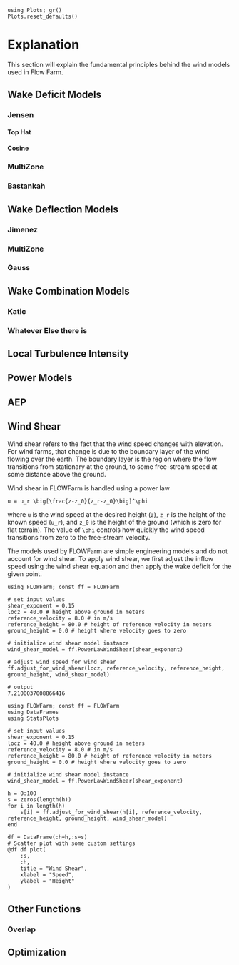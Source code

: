 ```@setup index
using Plots; gr()
Plots.reset_defaults()
```

# Explanation
This section will explain the fundamental principles behind the wind models used in Flow Farm.

## Wake Deficit Models
### Jensen
#### Top Hat
#### Cosine
### MultiZone
### Bastankah

## Wake Deflection Models
### Jimenez 
### MultiZone
### Gauss

## Wake Combination Models
### Katic
### Whatever Else there is 

## Local Turbulence Intensity

## Power Models

## AEP

## Wind Shear
Wind shear refers to the fact that the wind speed changes with elevation. For wind farms, that change is due to the boundary layer of the wind flowing over the earth. The boundary layer is the region where the flow transitions from stationary at the ground, to some free-stream speed at some distance above the ground. 

Wind shear in FLOWFarm is handled using a power law

``u = u_r \big[\frac{z-z_0}{z_r-z_0}\big]^\phi``

where ``u`` is the wind speed at the desired height (``z``), ``z_r`` is the height of the known speed (``u_r``), and ``z_0`` is the height of the ground (which is zero for flat terrain). The value of ``\phi`` controls how quickly the wind speed transitions from zero to the free-stream velocity.

The models used by FLOWFarm are simple engineering models and do not account for wind shear. To apply wind shear, we first adjust the inflow speed using the wind shear equation and then apply the wake deficit for the given point. 

```jldoctest
using FLOWFarm; const ff = FLOWFarm

# set input values
shear_exponent = 0.15
locz = 40.0 # height above ground in meters
reference_velocity = 8.0 # in m/s
reference_height = 80.0 # height of reference velocity in meters
ground_height = 0.0 # height where velocity goes to zero

# initialize wind shear model instance
wind_shear_model = ff.PowerLawWindShear(shear_exponent)

# adjust wind speed for wind shear
ff.adjust_for_wind_shear(locz, reference_velocity, reference_height, ground_height, wind_shear_model)

# output
7.2100037008866416
```

```@example index
using FLOWFarm; const ff = FLOWFarm
using DataFrames
using StatsPlots

# set input values
shear_exponent = 0.15
locz = 40.0 # height above ground in meters
reference_velocity = 8.0 # in m/s
reference_height = 80.0 # height of reference velocity in meters
ground_height = 0.0 # height where velocity goes to zero

# initialize wind shear model instance
wind_shear_model = ff.PowerLawWindShear(shear_exponent)

h = 0:100
s = zeros(length(h))
for i in length(h)
    s[i] = ff.adjust_for_wind_shear(h[i], reference_velocity, reference_height, ground_height, wind_shear_model)
end

df = DataFrame(:h=h,:s=s)
# Scatter plot with some custom settings
@df df plot(
    :s,
    :h,
    title = "Wind Shear",
    xlabel = "Speed",
    ylabel = "Height"
)
```

## Other Functions
### Overlap 

## Optimization
